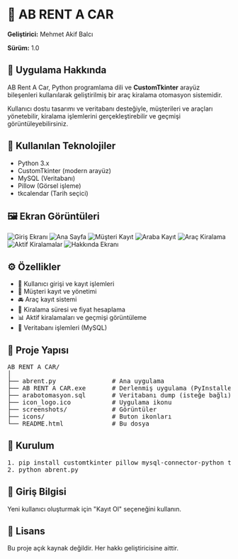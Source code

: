 <h1>🚗 AB RENT A CAR</h1>
<p><strong>Geliştirici:</strong> Mehmet Akif Balcı</p>
<p><strong>Sürüm:</strong> 1.0</p>

<h2>📌 Uygulama Hakkında</h2>
<p>
AB Rent A Car, Python programlama dili ve <strong>CustomTkinter</strong> arayüz bileşenleri kullanılarak geliştirilmiş bir araç kiralama otomasyon sistemidir.
</p>
<p>Kullanıcı dostu tasarımı ve veritabanı desteğiyle, müşterileri ve araçları yönetebilir, kiralama işlemlerini gerçekleştirebilir ve geçmişi görüntüleyebilirsiniz.</p>

<h2>🧰 Kullanılan Teknolojiler</h2>
<ul>
  <li>Python 3.x</li>
  <li>CustomTkinter (modern arayüz)</li>
  <li>MySQL (Veritabanı)</li>
  <li>Pillow (Görsel işleme)</li>
  <li>tkcalendar (Tarih seçici)</li>
</ul>

<h2>🖼️ Ekran Görüntüleri</h2>

<img src="screenshots/Screenshot_1.png" alt="Giriş Ekranı">
<img src="screenshots/Screenshot_2.png" alt="Ana Sayfa">
<img src="screenshots/Screenshot_3.png" alt="Müşteri Kayıt">
<img src="screenshots/Screenshot_4.png" alt="Araba Kayıt">
<img src="screenshots/Screenshot_5.png" alt="Araç Kiralama">
<img src="screenshots/Screenshot_6.png" alt="Aktif Kiralamalar">
<img src="screenshots/Screenshot_7.png" alt="Hakkında Ekranı">

<h2>⚙️ Özellikler</h2>
<ul>
  <li>🔐 Kullanıcı girişi ve kayıt işlemleri</li>
  <li>👤 Müşteri kayıt ve yönetimi</li>
  <li>🚘 Araç kayıt sistemi</li>
  <li>📅 Kiralama süresi ve fiyat hesaplama</li>
  <li>📊 Aktif kiralamaları ve geçmişi görüntüleme</li>
  <li>📁 Veritabanı işlemleri (MySQL)</li>
</ul>

<h2>📂 Proje Yapısı</h2>
<pre>
AB RENT A CAR/
│
├── abrent.py               # Ana uygulama
├── AB RENT A CAR.exe       # Derlenmiş uygulama (PyInstaller)
├── arabotomasyon.sql       # Veritabanı dump (isteğe bağlı)
├── icon_logo.ico           # Uygulama ikonu
├── screenshots/            # Görüntüler
├── icons/                  # Buton ikonları
└── README.html             # Bu dosya
</pre>

<h2>🚀 Kurulum</h2>
<pre>
1. pip install customtkinter pillow mysql-connector-python tkcalendar
2. python abrent.py
</pre>

<h2>🔐 Giriş Bilgisi</h2>
<p>Yeni kullanıcı oluşturmak için "Kayıt Ol" seçeneğini kullanın.</p>

<h2>📝 Lisans</h2>
<p>Bu proje açık kaynak değildir. Her hakkı geliştiricisine aittir.</p>

</body>
</html>
